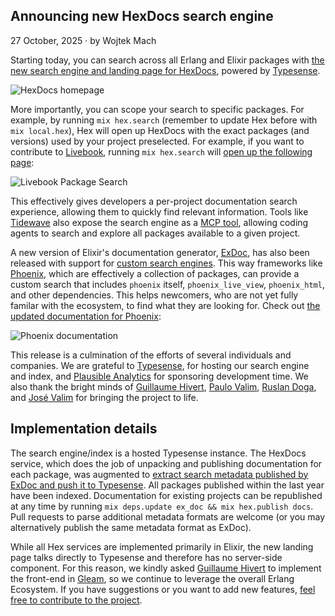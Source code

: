 ## Announcing new HexDocs search engine

<div class="subtitle"><time datetime="2025-10-27T00:00:00Z">27 October, 2025</time> · by Wojtek Mach</div>

Starting today, you can search across all Erlang and Elixir packages with [the new search engine and landing page for HexDocs](https://hexdocs.pm), powered by [Typesense](https://typesense.org).

![HexDocs homepage](/images/blog/019_hexdocs.png)

More importantly, you can scope your search to specific packages. For example, by running `mix hex.search` (remember to update Hex before with `mix local.hex`), Hex will open up HexDocs with the exact packages (and versions) used by your project preselected. For example, if you want to contribute to [Livebook](https://livebook.dev), running `mix hex.search` will [open up the following page](https://hexdocs.pm/?q=link&packages=aws_credentials%3A0.3.2%2Cbandit%3A1.6.8%2Cbypass%3A2.1.0%2Ccastore%3A1.0.15%2Ccc_precompiler%3A0.1.11%2Ccircular_buffer%3A1.0.0%2Ccowboy%3A2.13.0%2Ccowboy_telemetry%3A0.4.0%2Ccowlib%3A2.15.0%2Cdecimal%3A2.3.0%2Cdns_cluster%3A0.1.3%2Cearmark_parser%3A1.4.43%2Cecto%3A3.12.5%2Ceini_beam%3A2.2.4%2Celixir_make%3A0.9.0%2Cex_doc%3A0.37.3%2Cfile_system%3A1.1.1%2Cfinch%3A0.20.0%2Cfine%3A0.1.4%2Cfresh%3A0.4.4%2Chpax%3A1.0.3%2Ciso8601%3A1.3.4%2Cjason%3A1.4.4%2Cjose%3A1.11.10%2Cjsx%3A3.1.0%2Ckubereq%3A0.3.2%2Clazy_html%3A0.1.0%2Clogger_json%3A6.2.1%2Cmakeup%3A1.2.1%2Cmakeup_elixir%3A1.0.1%2Cmakeup_erlang%3A1.0.2%2Cmime%3A2.0.7%2Cmint%3A1.7.1%2Cmint_web_socket%3A1.0.4%2Cnimble_options%3A1.1.1%2Cnimble_parsec%3A1.4.2%2Cnimble_pool%3A1.1.0%2Cphoenix%3A1.8.0%2Cphoenix_ecto%3A4.6.3%2Cphoenix_html%3A4.2.1%2Cphoenix_live_dashboard%3A0.8.6%2Cphoenix_live_reload%3A1.6.1%2Cphoenix_live_view%3A1.1.11%2Cphoenix_pubsub%3A2.1.3%2Cphoenix_template%3A1.0.4%2Cplug%3A1.18.0%2Cplug_cowboy%3A2.7.4%2Cplug_crypto%3A2.1.0%2Cpluggable%3A1.1.0%2Cprotobuf%3A0.13.0%2Cpythonx%3A0.4.4%2Cranch%3A1.8.1%2Creq%3A0.5.8%2Ctelemetry%3A1.3.0%2Ctelemetry_metrics%3A1.1.0%2Ctelemetry_poller%3A1.1.0%2Cthousand_island%3A1.4.1%2Ctidewave%3A0.5.0%2Cwebsock%3A0.5.3%2Cwebsock_adapter%3A0.5.8%2Cyamerl%3A0.10.0%2Cyaml_elixir%3A2.11.0):

![Livebook Package Search](/images/blog/019_livebook.png)

This effectively gives developers a per-project documentation search experience, allowing them to quickly find relevant information. Tools like [Tidewave](https://github.com/tidewave-ai/tidewave_phoenix) also expose the search engine as a [MCP tool](https://modelcontextprotocol.io), allowing coding agents to search and explore all packages available to a given project.

A new version of Elixir's documentation generator, [ExDoc](https://github.com/elixir-lang/ex_doc/), has also been released with support for [custom search engines](https://hexdocs.pm/ex_doc/Mix.Tasks.Docs.html#module-search-engines). This way frameworks like [Phoenix](https://phoenixframework.org), which are effectively a collection of packages, can provide a custom search that includes `phoenix` itself, `phoenix_live_view`, `phoenix_html`, and other dependencies. This helps newcomers, who are not yet fully familar with the ecosystem, to find what they are looking for. Check out [the updated documentation for Phoenix](https://hexdocs.pm/phoenix/):

![Phoenix documentation](/images/blog/019_phoenix.png)

This release is a culmination of the efforts of several individuals and companies. We are grateful to [Typesense](https://typesense.org), for hosting our search engine and index, and [Plausible Analytics](https://plausible.io) for sponsoring development time. We also thank the bright minds of [Guillaume Hivert](https://github.com/ghivert), [Paulo Valim](https://github.com/paulo-valim), [Ruslan Doga](https://github.com/ruslandoga), and [José Valim](https://github.com/josevalim) for bringing the project to life.

## Implementation details

The search engine/index is a hosted Typesense instance. The HexDocs service, which does the job of unpacking and publishing documentation for each package, was augmented to [extract search metadata published by ExDoc and push it to Typesense](https://github.com/hexpm/hexdocs/pull/44). All packages published within the last year have been indexed. Documentation for existing projects can be republished at any time by running `mix deps.update ex_doc && mix hex.publish docs`. Pull requests to parse additional metadata formats are welcome (or you may alternatively publish the same metadata format as ExDoc).

While all Hex services are implemented primarily in Elixir, the new landing page talks directly to Typesense and therefore has no server-side component. For this reason, we kindly asked [Guillaume Hivert](https://github.com/ghivert) to implement the front-end in [Gleam](https://gleam.run), so we continue to leverage the overall Erlang Ecosystem. If you have suggestions or you want to add new features, [feel free to contribute to the project](https://github.com/hexpm/hexdocs-search).



